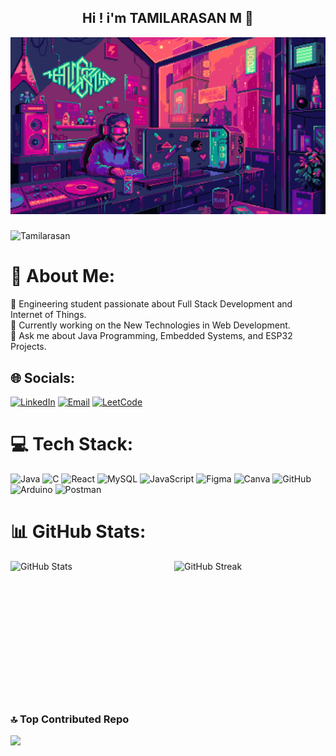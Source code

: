 <div style="font-family: 'Inter', sans-serif;">

<h2 align="center"> Hi ! i'm TAMILARASAN M 👋 </h2>

![MasterHead](https://raw.githubusercontent.com/Ubaid2116/Ubaid2116/main/github-ppic.gif)
<h3 align="center"></h3>
<p align="left">
  <img src="https://komarev.com/ghpvc/?username=Tamilarasan-Murugan&label=👁️%20Profile%20Views&color=0e75b6&style=flat" alt="Tamilarasan" />
</p>

# 💫 About Me:
🔭 Engineering student passionate about Full Stack Development and Internet of Things.<br>🌱 Currently working on the New Technologies in Web Development.<br>💬 Ask me about Java Programming, Embedded Systems, and ESP32 Projects.

## 🌐 Socials:
[![LinkedIn](https://img.shields.io/badge/LinkedIn-%230077B5.svg?logo=linkedin&logoColor=white)](https://www.linkedin.com/in/tamilarasan2617/)
[![Email](https://img.shields.io/badge/Email-D14836?logo=gmail&logoColor=white)](mailto:tamilarasanmuruganofficial@gmail.com)
[![LeetCode](https://img.shields.io/badge/LeetCode-FFA116?logo=leetcode&logoColor=black)](https://leetcode.com/tamilarasan2617/)
 
# 💻 Tech Stack:
![Java](https://img.shields.io/badge/java-%23ED8B00.svg?style=plastic&logo=openjdk&logoColor=white) ![C](https://img.shields.io/badge/c-%2300599C.svg?style=plastic&logo=c&logoColor=white) ![React](https://img.shields.io/badge/react-%2320232a.svg?style=plastic&logo=react&logoColor=%2361DAFB) ![MySQL](https://img.shields.io/badge/mysql-4479A1.svg?style=plastic&logo=mysql&logoColor=white) ![JavaScript](https://img.shields.io/badge/javascript-%23323330.svg?style=plastic&logo=javascript&logoColor=%23F7DF1E) ![Figma](https://img.shields.io/badge/figma-%23F24E1E.svg?style=plastic&logo=figma&logoColor=white) ![Canva](https://img.shields.io/badge/Canva-%2300C4CC.svg?style=plastic&logo=Canva&logoColor=white) ![GitHub](https://img.shields.io/badge/github-%23121011.svg?style=plastic&logo=github&logoColor=white) ![Arduino](https://img.shields.io/badge/-Arduino-00979D?style=plastic&logo=Arduino&logoColor=white) ![Postman](https://img.shields.io/badge/Postman-FF6C37?style=plastic&logo=postman&logoColor=white)
# 📊 GitHub Stats:
<div style="display: flex; justify-content: space-between; align-items: center; flex-wrap: wrap;">
  <img src="https://github-readme-stats.vercel.app/api?username=Tamilarasan-Murugan&theme=tokyonight&hide_border=false&include_all_commits=false&count_private=false"
       alt="GitHub Stats"
       style="width: 48%; height: 220px; object-fit: contain;"/>
  <img src="https://nirzak-streak-stats.vercel.app/?user=Tamilarasan-Murugan&theme=tokyonight&hide_border=false"
       alt="GitHub Streak"
       style="width: 48%; height: 220px; object-fit: contain;"/>
</div>


### 🔝 Top Contributed Repo
![](https://github-contributor-stats.vercel.app/api?username=Tamilarasan-Murugan&limit=5&theme=dark&combine_all_yearly_contributions=true)

